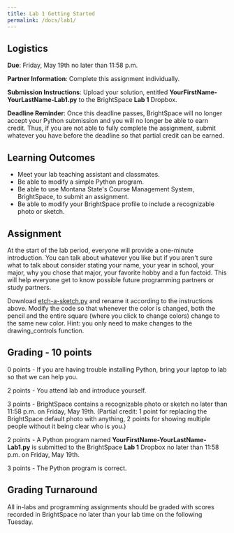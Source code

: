 ```yaml
---
title: Lab 1 Getting Started
permalink: /docs/lab1/
---
```


## Logistics
**Due**: Friday, May 19th no later than 11:58 p.m.

**Partner Information**: Complete this assignment individually.

**Submission Instructions**: Upload your solution, entitled **YourFirstName-YourLastName-Lab1.py** to the BrightSpace **Lab 1** Dropbox.

**Deadline Reminder**: Once this deadline passes, BrightSpace will no longer accept your Python submission and you will no longer be able to earn credit. Thus, if you are not able to fully complete the assignment, submit whatever you have before the deadline so that partial credit can be earned.

## Learning Outcomes
- Meet your lab teaching assistant and classmates.
- Be able to modify a simple Python program.
- Be able to use Montana State's Course Management System, BrightSpace, to submit an assignment.
- Be able to modify your BrightSpace profile to include a recognizable photo or sketch.

## Assignment
At the start of the lab period, everyone will provide a one-minute introduction. You can talk about whatever you like but if you aren't sure what to talk about consider stating your name, your year in school, your major, why you chose that major, your favorite hobby and a fun factoid. This will help everyone get to know possible future programming partners or study partners.

Download [etch-a-sketch.py](../lessons/code/etch-a-sketch.py) and rename it according to the instructions above.
Modify the code so that whenever the color is changed, both the pencil and the entire square (where you click to change colors) change to the same new color. Hint: you only need to make changes to the drawing_controls function.

## Grading - 10 points
0 points - If you are having trouble installing Python, bring your laptop to lab so that we can help you.

2 points - You attend lab and introduce yourself.

3 points - BrightSpace contains a recognizable photo or sketch no later than 11:58 p.m. on Friday, May 19th. (Partial credit: 1 point for replacing the BrightSpace default photo with anything, 2 points for showing multiple people without it being clear who is you.)

2 points - A Python program named **YourFirstName-YourLastName-Lab1.py** is submitted to the BrightSpace **Lab 1** Dropbox no later than 11:58 p.m. on Friday, May 19th.

3 points - The Python program is correct.

## Grading Turnaround
All in-labs and programming assignments should be graded with scores recorded in BrightSpace no later than your lab time on the following Tuesday.